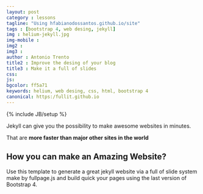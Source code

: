 ```yaml
---
layout: post
category : lessons
tagline: "Using hfabianodossantos.github.io/site"
tags : [bootstrap 4, web desing, jekyll]
img : helium-jekyll.jpg
img-mobile : 
img2 : 
img3 : 
author : Antonio Trento
title2 : Improve the desing of your blog
title3 : Make it a full of slides
css: 
js: 
bgcolor: ff5a71
keywords: helium, web desing, css, html, bootstrap 4
canonical: https:/fullit.github.io
---
```

{% include JB/setup %}

Jekyll can give you the possibility to make awesome websites in minutes.
<!--more-->
That are **more faster than major other sites in the world** 

## How you can make an Amazing Website?

Use this template to generate a great jekyll website via a full of slide system make by fullpage.js and build quick your pages using the last version of Bootstrap 4.

